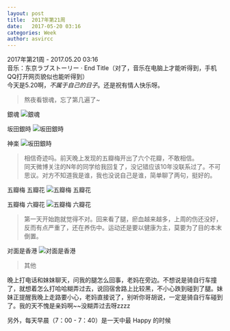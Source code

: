 ```yaml
---
layout: post
title:  2017年第21周
date:   2017-05-20 03:16
categories: Week
author: asvircc
---
```


2017年第21周 - 2017.05.20 03:16<br>
音乐：东京ラブストーリー · End Title（对了，音乐在电脑上才能听得到，手机QQ打开网页貌似也能听得到）<br>
今天是5.20啊，*不属于自己的日子*。还是祝有情人快乐呀。<br>



> 熬夜看银魂，忘了第几遍了~

銀魂
![銀魂][pic_5]

坂田銀時
![坂田銀時][pic_4]

神楽
![坂田銀時][pic_1]

> 相信奇迹吗。前天晚上发现的五瓣梅开出了六个花瓣，不敢相信。<br>同天微博关注的N年的同学给我回复了，没记错应该10年没联系过了。不可思议。对方不知道我是谁，我也没说自己是谁，简单聊了两句，挺好的。

五瓣梅 五瓣花
![五瓣梅 五瓣花][pic_3]

五瓣梅 六瓣花
![五瓣梅 六瓣花][pic_6]

> 第一天开始跑就觉得不对。回来看了腿，瘀血越来越多，上周的伤还没好，反而有点严重了，还在养伤中。运动还是要以健康为主，莫要为了目的本末倒置。

对面是香港
![对面是香港][pic_2]


> 其他

晚上打电话和妹妹聊天，问我的腿怎么回事，老妈在旁边。不想说是骑自行车撞了，就想着怎么打哈哈糊弄过去，说回宿舍路上比较黑，不小心跌到碰到了腿。妹妹正提醒我晚上走路要小心，老妈直接说了，别听你哥胡说，一定是骑自行车碰到了。我的天不愧是亲妈啊~~没糊弄过去呀zzzz

另外，每天早晨（7：00 - 7：40）是一天中最 Happy 的时候


<audio 
	autoplay="autoplay"
	loop="loop"
	src="http://op7e8nyi8.bkt.clouddn.com/music/post/%E6%97%A5%E5%90%91%E6%95%8F%E6%96%87%20-%20%E3%82%A8%E3%83%B3%E3%83%88%E3%82%99%E3%83%BB%E3%82%BF%E3%82%A4%E3%83%88%E3%83%AB.mp3"></audio> 


[pic_1]:http://op7e8nyi8.bkt.clouddn.com/image/post/78588fb7ba89a0f84e4d2a9d5469978a.jpg "神楽（かぐら）"
[pic_2]:http://op7e8nyi8.bkt.clouddn.com/image/post/3cd62d7a645a59450b82e88d559444aa.jpg "对面是香港"
[pic_3]:http://op7e8nyi8.bkt.clouddn.com/image/post/6a2037f7086fd14eb9b631f7694a33aa.jpg "五瓣梅 五瓣花"
[pic_4]:http://op7e8nyi8.bkt.clouddn.com/image/post/8b646638add8bffd76bd1c207b76e225.jpg "坂田銀時（さかたぎんとき）"
[pic_5]:http://op7e8nyi8.bkt.clouddn.com/image/post/4181f44269de7dcd0f92bb28b8c17aa4.jpg "銀魂 (GINTAMA，ぎんたま)"
[pic_6]:http://op7e8nyi8.bkt.clouddn.com/image/post/bad299930788a4c2c83d4196c9ecc2fa.jpg "五瓣梅 六瓣花"
